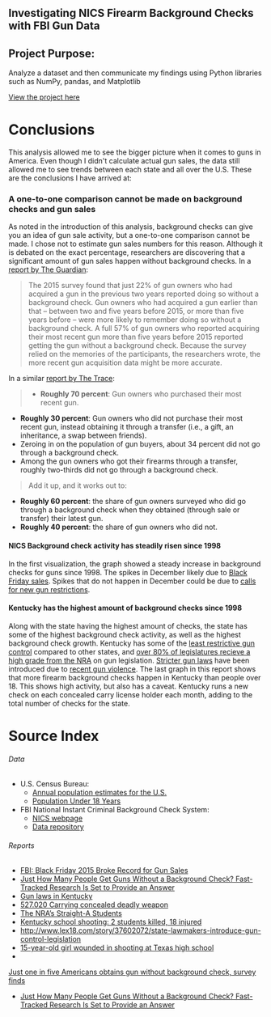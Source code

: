 ## Investigating NICS Firearm Background Checks with FBI Gun Data

## Project Purpose:

Analyze a dataset and then communicate my findings using Python libraries such as NumPy, pandas, and Matplotlib

<a href='https://kennethacurtis.github.io/fbi_gun_data/'>View the project here</a>

# Conclusions

This analysis allowed me to see the bigger picture when it comes to guns in America. Even though I didn't calculate actual gun sales, the data still allowed me to see trends between each state and all over the U.S. These are the conclusions I have arrived at:

### A one-to-one comparison cannot be made on background checks and gun sales

As noted in the introduction of this analysis, background checks can give you an idea of gun sale activity, but a one-to-one comparison cannot be made. I chose not to estimate gun sales numbers for this reason. Although it is debated on the exact percentage, researchers are discovering that a significant amount of gun sales happen without background checks. In a <a href='https://www.theguardian.com/us-news/2017/jan/02/guns-state-background-checks-study'>report by The Guardian</a>:

>The 2015 survey found that just 22% of gun owners who had acquired a gun in the previous two years reported doing so without a background check. Gun owners who had acquired a gun earlier than that – between two and five years before 2015, or more than five years before – were more likely to remember doing so without a background check. A full 57% of gun owners who reported acquiring their most recent gun more than five years before 2015 reported getting the gun without a background check. Because the survey relied on the memories of the participants, the researchers wrote, the more recent gun acquisition data might be more accurate.

In a similar <a href='https://www.thetrace.org/2015/10/private-sale-loophole-background-check-harvard-research/'>report by The Trace</a>:

> * **Roughly 70 percent**: Gun owners who purchased their most recent gun.
* **Roughly 30 percent**: Gun owners who did not purchase their most recent gun, instead obtaining it through a transfer (i.e., a gift, an inheritance, a swap between friends).
* Zeroing in on the population of gun buyers, about 34 percent did not go through a background check.
* Among the gun owners who got their firearms through a transfer, roughly two-thirds did not go through a background check.

> Add it up, and it works out to:  
* **Roughly 60 percent**: the share of gun owners surveyed who did go through a background check when they obtained (through sale or transfer) their latest gun.
* **Roughly 40 percent**: the share of gun owners who did not.

#### NICS Background check activity has steadily risen since 1998

In the first visualization, the graph showed a steady increase in background checks for guns since 1998. The spikes in December likely due to <a href='https://www.thetrace.org/2015/11/black-friday-gun-sales-background-checks/'>Black Friday sales</a>. Spikes that do not happen in December could be due to <a href='https://www.nytimes.com/interactive/2015/12/10/us/gun-sales-terrorism-obama-restrictions.html'>calls for new gun restrictions</a>.

#### Kentucky has the highest amount of background checks since 1998

Along with the state having the highest amount of checks, the state has some of the highest background check activity, as well as the highest background check growth. Kentucky has some of the <a href='https://en.wikipedia.org/wiki/Gun_laws_in_Kentucky'>least restrictive gun control</a> compared to other states, and <a href='https://www.thetrace.org/2016/11/nra-gun-record-rating-system-straight-a-students/'>over 80% of legislatures recieve a high grade from the NRA</a> on gun legislation. <a href='http://www.lex18.com/story/37602072/state-lawmakers-introduce-gun-control-legislation'>Stricter gun laws</a> have been introduced due to <a href='https://www.cnn.com/2018/01/23/us/kentucky-high-school-shooting/index.html'>recent gun violence</a>. The last graph in this report shows that more firearm background checks happen in Kentucky than people over 18. This shows high activity, but also has a caveat. Kentucky runs a new check on each concealed carry license holder each month, adding to the total number of checks for the state.

# Source Index

###### Data
* U.S. Census Bureau:
    * <a href='https://www.census.gov/data/tables/2017/demo/popest/state-total.html'>Annual population estimates for the U.S.</a>
    * <a href='https://factfinder.census.gov/faces/tableservices/jsf/pages/productview.xhtml?pid=ACS_16_1YR_B09001&prodType=table'> Population Under 18 Years</a>
* FBI National Instant Criminal Background Check System:
    * <a href='https://www.fbi.gov/services/cjis/nics'>NICS webpage</a>
    * <a href='https://github.com/BuzzFeedNews/nics-firearm-background-checks/tree/master/data'>Data repository</a>

###### Reports
* <a href='https://www.thetrace.org/2015/11/black-friday-gun-sales-background-checks/'>FBI: Black Friday 2015 Broke Record for Gun Sales</a>
* <a href='https://www.thetrace.org/2015/10/private-sale-loophole-background-check-harvard-research/'>Just How Many People Get Guns Without a Background Check? Fast-Tracked Research Is Set to Provide an Answer</a>
* <a href='https://en.wikipedia.org/wiki/Gun_laws_in_Kentucky'>Gun laws in Kentucky</a>
* <a href='http://www.lrc.ky.gov/Statutes/statute.aspx?id=43448'>527.020 Carrying concealed deadly weapon</a>
* <a href='https://www.thetrace.org/2016/11/nra-gun-record-rating-system-straight-a-students/'>The NRA’s Straight-A Students</a>
* <a href='https://www.cnn.com/2018/01/23/us/kentucky-high-school-shooting/index.html'>Kentucky school shooting: 2 students killed, 18 injured</a>
* <a href='http://www.lex18.com/story/37602072/state-lawmakers-introduce-gun-control-legislation'>http://www.lex18.com/story/37602072/state-lawmakers-introduce-gun-control-legislation</a>
* <a href='https://nypost.com/2018/01/22/15-year-old-girl-wounded-in-shooting-at-texas-high-school/'>15-year-old girl wounded in shooting at Texas high school</a>
* <a href='https://www.theguardian.com/us-news/2017/jan/02/guns-state-background-checks-study'>
Just one in five Americans obtains gun without background check, survey finds</a>
* <a href='https://www.thetrace.org/2015/10/private-sale-loophole-background-check-harvard-research/'>Just How Many People Get Guns Without a Background Check? Fast-Tracked Research Is Set to Provide an Answer</a>
